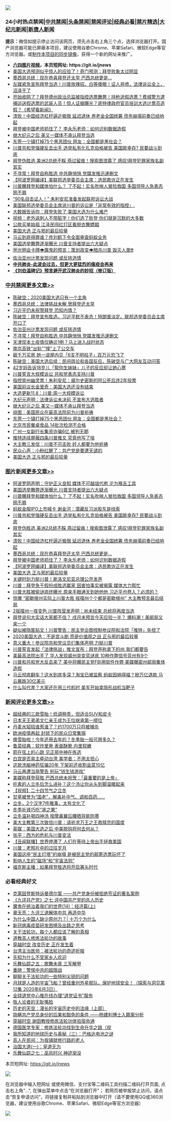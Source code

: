 ![](https://raw.githubusercontent.com/fqnews/bnews/master/64photo/fqnews-qr.jpg)

<div id="tt">
<h3>24小时热点禁闻|<a href="#%E4%B8%AD%E5%85%B1%E7%A6%81%E9%97%BB%E6%9B%B4%E5%A4%9A%E6%96%87%E7%AB%A0">中共禁闻</a>|<a href="#%E5%9B%BE%E7%89%87%E6%96%B0%E9%97%BB%E6%9B%B4%E5%A4%9A%E6%96%87%E7%AB%A0">头条禁闻</a>|<a href="#%E6%96%B0%E9%97%BB%E8%AF%84%E8%AE%BA%E6%9B%B4%E5%A4%9A%E6%96%87%E7%AB%A0">禁闻评论|<a href="#%E5%BF%85%E7%9C%8B%E7%BB%8F%E5%85%B8%E5%A5%BD%E6%96%87">经典必看|<a href="/video.md#%E7%A6%81%E7%89%87%E7%B2%BE%E9%80%89">禁片精选</a>|<a href="https://github.com/fqnews/djy/blob/master/gb/nf1351518.md#1">大纪元新闻</a>|<a href="https://github.com/fqnews/ntdtv/blob/master/gb/prog204.md#1">新唐人新闻</a></h3>
<div><b>提示：</b>微信如提示停止访问该网页，须先点击右上角三个点，选择浏览器打开。国产浏览器可能已屏蔽本项目，建议使用谷歌Chrome、苹果Safari、微软Edge等官方浏览器。或<a href="https://github.com/fqnews/bnews/blob/master/%E5%88%B6%E4%BD%9Cgit%E7%A6%81%E9%97%BB%E9%95%9C%E5%83%8F.md">制作本项目的同步镜像</a>，获得一个新的网址来推广。</div>
<ul>
<li><b><a href="http://d1.bdrive.tk/64.mp4" target="_blank">六四图片视频</a>，本页短网址: https://git.io/jnews</b></li>
<li><a href="/cnnews/20201108/1427756.md">美国大选预测似乎惊人的应验了！奇门预测：拜登败象太过明显</a></li>
<li><a href="/topimagenews/20201108/1427825.md">墨西哥总统：现在恭喜拜登还太早 巴西总统更是...</a></li>
<li><a href="/bannedvideo/20201108/1427782.md">左媒紧急宣布拜登当选！川普放辣招，白等傻眼！证人井喷，法律诉讼全上，沼泽干了</a></li>
<li><a href="/bannedvideo/20201108/1427754.md">开始收网了？拜登德州政治总监被指控选票舞弊！持枪送假选票？费城警方逮捕运送假选票的武装人员！惊人证据曝光？底特律政府官员培训大选计票员造假？《希望看新闻》</a></li>
<li><a href="/topimagenews/20201108/1427887.md">溃败！中国经济杠杆逼近极限 延迟退休 养老金全国统筹 债务崩塌前奏已经响起</a></li>
<li><a href="/topimagenews/20201108/1427798.md">拜登被中国老师抓住了？ 李永乐老师：如何识别数据造假</a></li>
<li><a href="/cbnews/20201108/1427913.md">继大纪元之后 美又一媒体不承认拜登当选</a></li>
<li><a href="/cbnews/20201108/1427833.md">东莞一个镇打掉75个黑恶团伙 网友：全国都是黑社会？</a></li>
<li><a href="/topimagenews/20201109/1427979.md">川普共和党强硬反击出手 选举私有化扎克伯格被告 美国能幸存? 民要战斗到底</a></li>
<li><a href="/topimagenews/20201108/1427900.md">拜登伪胜选 美洲2总统不睬 燕过留痕！搜索图泄露了 感叹!拜登犯罪家族名副其实</a></li>
<li><a href="/cbnews/20201109/1428034.md">不寻常！拜登自称胜选 中共静悄悄 党媒发推迅速删文</a></li>
<li><a href="/topimagenews/20201108/1427794.md">【阿波罗网编译】美联邦选举委员会主席：选民欺诈正在发生</a></li>
<li><a href="/topimagenews/20201109/1428002.md">川普曝拜登和媒体怕什么？ 了不起！实名吹哨人冒险救国 多国领导人急表态 网不屑</a></li>
<li><a href="/cnnews/20201108/1427814.md">“90名目击证人！” 朱利安尼准备发起联邦诉讼大战</a></li>
<li><a href="/taiwannews/20201108/1427874.md">美国联邦选举委员会主席说川普的诉讼是「非常有效的指控」.</a></li>
<li><a href="/ssgc/20201108/1427866.md">大数据告诉你：拜登失败了  美国大选为什么难产</a></li>
<li><a href="/cnnews/20201108/1427815.md">视频：老外讽刺人不带脏字！你们选了败登 你们就是沉默的大多数</a></li>
<li><a href="/lifebaike/20201108/1427828.md">公款买单始祖 江泽民闯红灯区看脱衣舞嫖娼</a></li>
<li><a href="/topimagenews/20201108/1427716.md">美国大选 正与邪的最后较量</a></li>
<li><a href="/finance/20201109/1428035.md">马云到底得罪谁？传刘鹤下令全面审查蚂蚁业务</a></li>
<li><a href="/topimagenews/20201109/1428008.md">美国选举舞弊逐渐曝光 川普支持者提出六大疑点</a></li>
<li><a href="/bannedvideo/20201108/1427872.md">🈲光明会卡牌👁️魔鬼的预言：策划政变👁️暗杀川普 毁灭人类❗❗</a></li>
<li><a href="/cbnews/20201109/1428040.md">佐治亚州计票发现问题 或反转选情</a></li>
<li><b><a href="/comments/20200211/1275071.md" target="_blank">中共肺炎-此波会过去，但更大更猛烈的瘟疫会再来</a></b></li>
<li><b><a href="/comments/20200207/1272816.md" target="_blank">《刘伯温碑记》预言避开武汉肺炎的妙招（修订版）</a></b></li>
</ul>
</div>

<div class="catlist">
<h3><a href="/cbnews/" target="_blank">中共禁闻</a><span><a href="/cbnews/" target="_blank" rel="nofollow">更多文章>></a></span></h3>
<ul>
<li><a href="/cbnews/20201109/1428092.md" target="_blank">陈破空：2020美国大选只有一个主角</a></li>
<li><a href="/cbnews/20201109/1428024.md" target="_blank">墨西哥总统：法律挑战未解 贺拜登还太早</a></li>
<li><a href="/cbnews/20201109/1428026.md" target="_blank">习近平仍未祝贺拜登 恐知内情？</a></li>
<li><a href="/cbnews/20201109/1428041.md" target="_blank">陈破空：拜登宣布胜选，习近平默不表态！特朗普淡定。联邦选举委员会主席开口了</a></li>
<li><a href="/cbnews/20201109/1428040.md" target="_blank">佐治亚州计票发现问题 或反转选情</a></li>
<li><a href="/cbnews/20201109/1428034.md" target="_blank">不寻常！拜登自称胜选 中共静悄悄 党媒发推迅速删文</a></li>
<li><a href="/cbnews/20201109/1428033.md" target="_blank">天津现本土疫情仅确诊1例？马上进入战时状态</a></li>
<li><a href="/cbnews/20201109/1428032.md" target="_blank">南京高铁“出轨”“撞”上了公交车</a></li>
<li><a href="/cbnews/20201109/1428009.md" target="_blank">砸千万买房 她一进屋内见「6支不明柱子」百万元恐飞了</a></li>
<li><a href="/cbnews/20201109/1428007.md" target="_blank">陈破空：美国大选后续：民间舆论和各国反应，陈破空与广大网友互动问答</a></li>
<li><a href="/cbnews/20201109/1428003.md" target="_blank">42岁妈告诉18岁儿「帮你生妹妹」儿子的反应却让她心寒</a></li>
<li><a href="/cbnews/20201109/1427996.md" target="_blank">川普誓言大规模诉讼 共和党表态支持川普</a></li>
<li><a href="/cbnews/20201109/1427980.md" target="_blank">指控宾州幽灵票！朱利安尼：威尔史密斯的阿公死后连2年投票</a></li>
<li><a href="/cbnews/20201109/1427977.md" target="_blank">美国前议长金里奇：美国大选还没有结束</a></li>
<li><a href="/cbnews/20201108/1427930.md" target="_blank">大选更新11.8：川普:周一大规模诉讼</a></li>
<li><a href="/cbnews/20201108/1427929.md" target="_blank">大纪元声明：法律诉讼未决前 不宣布大选胜者</a></li>
<li><a href="/cbnews/20201108/1427913.md" target="_blank">继大纪元之后 美又一媒体不承认拜登当选</a></li>
<li><a href="/cbnews/20201108/1427896.md" target="_blank">组图：美国民众在最高法院前为川普祈祷</a></li>
<li><a href="/cbnews/20201108/1427833.md" target="_blank">东莞一个镇打掉75个黑恶团伙 网友：全国都是黑社会？</a></li>
<li><a href="/cbnews/20201108/1427832.md" target="_blank">北京市民餐桌食品 14批次检测不合格</a></li>
<li><a href="/cbnews/20201108/1427831.md" target="_blank">广州一女副行长集资诈骗6亿 被判无期</a></li>
<li><a href="/cbnews/20201108/1427813.md" target="_blank">推特连续屏蔽四条川普推文 究竟他写了啥</a></li>
<li><a href="/cbnews/20201108/1427779.md" target="_blank">大主教三发信：川普不可击败 好人都要为他祈祷</a></li>
<li><a href="/cbnews/20201108/1427741.md" target="_blank">民众心声：小粉红醒了：共产党是要遭天谴的</a></li>
<li><a href="/topimagenews/20201108/1427716.md" target="_blank">美国大选 正与邪的最后较量</a></li>

</ul>
</div>
<div class="catlist">
<h3><a href="/topimagenews/" target="_blank">图片新闻</a><span><a href="/topimagenews/" target="_blank" rel="nofollow">更多文章>></a></span></h3>
<ul>
<li><a href="/topimagenews/20201109/1428099.md" target="_blank">阿波罗网声明：守护正义良知 媒体不可越俎代庖 沦为喉舌工具</a></li>
<li><a href="/topimagenews/20201109/1428008.md" target="_blank">美国选举舞弊逐渐曝光 川普支持者提出六大疑点</a></li>
<li><a href="/topimagenews/20201109/1428002.md" target="_blank">川普曝拜登和媒体怕什么？ 了不起！实名吹哨人冒险救国 多国领导人急表态 网不屑</a></li>
<li><a href="/topimagenews/20201109/1428001.md" target="_blank">蚂蚁金服IPO上市喊卡 谢金河：潜藏反习派股东是线索</a></li>
<li><a href="/topimagenews/20201109/1427979.md" target="_blank">川普共和党强硬反击出手 选举私有化扎克伯格被告 美国能幸存? 民要战斗到底</a></li>
<li><a href="/topimagenews/20201108/1427900.md" target="_blank">拜登伪胜选 美洲2总统不睬 燕过留痕！搜索图泄露了 感叹!拜登犯罪家族名副其实</a></li>
<li><a href="/topimagenews/20201108/1427887.md" target="_blank">溃败！中国经济杠杆逼近极限 延迟退休 养老金全国统筹 债务崩塌前奏已经响起</a></li>
<li><a href="/topimagenews/20201108/1427825.md" target="_blank">墨西哥总统：现在恭喜拜登还太早 巴西总统更是&#8230;</a></li>
<li><a href="/topimagenews/20201108/1427798.md" target="_blank">拜登被中国老师抓住了？ 李永乐老师：如何识别数据造假</a></li>
<li><a href="/topimagenews/20201108/1427794.md" target="_blank">【阿波罗网编译】美联邦选举委员会主席：选民欺诈正在发生</a></li>
<li><a href="/topimagenews/20201108/1427716.md" target="_blank">美国大选 正与邪的最后较量</a></li>
<li><a href="/topimagenews/20201108/1427654.md" target="_blank">关键时刻力挺川普！斯洛文尼亚总理公开发声</a></li>
<li><a href="/topimagenews/20201108/1427570.md" target="_blank">川普：拜登急于假扮成胜选赢家 因害怕事实被揭露 媒体大力帮忙</a></li>
<li><a href="/topimagenews/20201108/1427556.md" target="_blank">川普大胜被偷谜底终曝光 原来手眼通天到她他他 习近平也卷入？必须的？</a></li>
<li><a href="/topimagenews/20201108/1427517.md" target="_blank">惊爆 “密歇根州实际上川普大胜 摇摆州个个都是密歇根州” 大主教预言最后结局</a></li>
<li><a href="/topimagenews/20201107/1427050.md" target="_blank">2摇摆州一夜变色 川普阵营发声明：尚未结束 总统将再度当选</a></li>
<li><a href="/topimagenews/20201107/1427028.md" target="_blank">拜登说句大实话大家都不信？ 戌月末预言今天应验一半？ 爆料潮！美邮局又来一个</a></li>
<li><a href="/topimagenews/20201107/1427027.md" target="_blank">疑似被隐匿贴文！川普警告：民主党企图控制参议院和法院「推特」失控了</a></li>
<li><a href="/topimagenews/20201106/1426787.md" target="_blank">2020美国大选：不是宫斗剧 而是价值观之战 正与邪的最后较量</a></li>
<li><a href="/topimagenews/20201106/1426741.md" target="_blank">意义重大！参议院共和党议员们集体声明 力挺川普</a></li>
<li><a href="/topimagenews/20201106/1426575.md" target="_blank">川普誓言发起「法律挑战」推文宣布：拜登声称拿下的州 我们都要告</a></li>
<li><a href="/topimagenews/20201106/1426512.md" target="_blank">美最高法院出手了 华人发现威州突变蓝谜底 10种作弊信号蓝州有9个</a></li>
<li><a href="/topimagenews/20201106/1426479.md" target="_blank">川普和共和党大反击来了 美中将曝民主党FBI用软件作弊 美媒曝密州邮局集体造假</a></li>
<li><a href="/topimagenews/20201105/1426317.md" target="_blank">马云彻底翻车？这水到底多深？淘宝已被监察 蚂蚁因祸得福？掀万亿退款 马云暴跌30亿美元</a></li>
<li><a href="/topimagenews/20201105/1426203.md" target="_blank">什么叫代差？大家还在用三代机时 美军开始拿隐形战机当靶子</a></li>

</ul>
</div>
<div class="catlist">
<h3><a href="/comments/" target="_blank">新闻评论</a><span><a href="/comments/" target="_blank" rel="nofollow">更多文章>></a></span></h3>
<ul>
<li><a href="/comments/20201109/1428090.md" target="_blank">超经典的三款雪胎！低调稍贵，但适合SUV和皮卡</a></li>
<li><a href="/comments/20201109/1428079.md" target="_blank">日本天王弟弟文仁亲王成为王位继承第一顺位</a></li>
<li><a href="/comments/20201109/1428021.md" target="_blank">丹麦水貂招谁惹谁了？约1700万只将被捕杀</a></li>
<li><a href="/comments/20201109/1427992.md" target="_blank">欧洲疫情再起 封锁下的民众日常集锦</a></li>
<li><a href="/comments/20201109/1427991.md" target="_blank">换雪胎啦！今年还用去年的？冬季胎一般可用多久？</a></li>
<li><a href="/comments/20201108/1427967.md" target="_blank">鲁菜经典：软炸里脊 表面酥脆 内里软嫩</a></li>
<li><a href="/comments/20201108/1427949.md" target="_blank">箭在弦上的心跳 见正邪中神在拣选</a></li>
<li><a href="/comments/20201108/1427906.md" target="_blank">白宫是否易主牵动台湾 美学者：不用太担心</a></li>
<li><a href="/comments/20201108/1427903.md" target="_blank">这款洗脑神药狂骗20年 下架前还收割韭菜10亿</a></li>
<li><a href="/comments/20201108/1427873.md" target="_blank">马云再遭当局警告 别玩“钱生钱游戏”</a></li>
<li><a href="/comments/20201108/1427867.md" target="_blank">美媒称拜登获胜 巴西总统未祝贺：「最重要的是上帝」</a></li>
<li><a href="/comments/20201108/1427844.md" target="_blank">吃素的人立冬后怎么进补？这个汤让你从头到脚温暖起来</a></li>
<li><a href="/comments/20201108/1427821.md" target="_blank">【视频】二十四节气之立冬</a></li>
<li><a href="/comments/20201108/1427820.md" target="_blank">甘草被誉为“国老”，解毒补中气、调和百药&#8230;&#8230;</a></li>
<li><a href="/comments/20201108/1427819.md" target="_blank">立冬，2个汉字7件雅事，太有文化了</a></li>
<li><a href="/comments/20201108/1427818.md" target="_blank">冬季补肾巧吃“肾之果”</a></li>
<li><a href="/comments/20201108/1427816.md" target="_blank">立冬温补喝四神汤 按摩鼻翼后腰晒背能防寒</a></li>
<li><a href="/comments/20201108/1427778.md" target="_blank">美大主教第三次致信川普：请祈求万王之王救赎您的国度</a></li>
<li><a href="/comments/20201108/1427749.md" target="_blank">英媒：美国大选之后 中美脱钩将何去何从？</a></li>
<li><a href="/comments/20201108/1427748.md" target="_blank">张平：西方的危机与川普变法</a></li>
<li><a href="/comments/20201108/1427747.md" target="_blank">【丑闻联播】世界停滞了 人们在等待上帝出手拯救美国</a></li>
<li><a href="/comments/20201108/1427746.md" target="_blank">川普：老照片中的过往岁月</a></li>
<li><a href="/comments/20201108/1427731.md" target="_blank">美国这座“民主灯塔”的崩塌 是被民主党的邮寄选票玩坏了</a></li>
<li><a href="/comments/20201108/1427709.md" target="_blank">影响人生的“磁场”和“宇宙法则”</a></li>
<li><a href="/comments/20201108/1427708.md" target="_blank">福克斯主播：如果拜登胜选将开启寡头时代</a></li>

</ul>
</div>

<div class="catlist">
<h3>必看经典好文</h3>
<ul>
<li><a href="/comments/20201010/1411225.md" target="_blank">克莱因登斯特诉曼德尔案 ——共产党身份被拒绝签证的著名案例</a></li>
<li><a href="/bookonline/20131116/201048.md" target="_blank">《九评共产党》之七 评中国共产党的杀人历史</a></li>
<li><a href="/topimagenews/20180605/953415.md" target="_blank">魔鬼在统治着我们的世界(14)：经济篇(上)</a></li>
<li><a href="/comments/20131119/1029445.md" target="_blank">章天亮：九评三退解体中共 再造中华</a></li>
<li><a href="/ssgc/20200715/1360940.md" target="_blank">为什么中国人缺少原创力？| 十万个为什么</a></li>
<li><a href="/comments/20200917/1029129.md" target="_blank">新冠病毒疫苗研发困境及出路之思考</a></li>
<li><a href="/topimagenews/20161125/619230.md" target="_blank">关于法轮功，每个人都应该了解的真相</a></li>
<li><a href="/comments/20200805/1375080.md" target="_blank">道教高人修炼法轮功的故事</a></li>
<li><a href="/comments/20200626/1259925.md" target="_blank">穿越时空 改变历史 正在发生着</a></li>
<li><a href="/comments/20200801/1373219.md" target="_blank">台湾主治医师：被法轮功的奇迹折服</a></li>
<li><a href="/comments/20200620/1346848.md" target="_blank">先知为什么不受家乡人欢迎</a></li>
<li><a href="/tculture/20170715/791820.md" target="_blank">乐舞仙踪之五：歌舞未竟 三军解甲</a></li>
<li><a href="/comments/20200717/1362287.md" target="_blank">重磅：警惕中共的超限战</a></li>
<li><a href="/comments/20190417/1114875.md" target="_blank">聊聊关于法轮功的一些特别尖锐的问题</a></li>
<li><a href="/comments/20200712/1359456.md" target="_blank">月球是人造的宇宙飞船？曾经重创外星舰队，保护地球安全！（探索与洞见第12集 2020年6月3日）</a></li>
<li><a href="/cbnews/20200819/1382346.md" target="_blank">全球退党中心推在线办理“退党证书”服务</a></li>
<li><a href="/comments/20200606/783250.md" target="_blank">牲人论者的无耻嘴脸</a></li>
<li><a href="/tculture/20121025/73065.md" target="_blank">历史的天空：漫长的宇宙历史中的法缘（上部）</a></li>
<li><a href="/comments/20201010/1411228.md" target="_blank">隐瞒共产党员身份的后果和豁免的条件 ——杨建利博士入籍案分析</a></li>
<li><a href="/comments/20200511/1322384.md" target="_blank">穿越时空 谢田教授修炼法轮功体验宿命通</a></li>
<li><a href="/comments/20200607/783186.md" target="_blank">德国医学专家：修炼法轮功找到生命升华之路（视</a></li>
<li><a href="/tculture/xiulian/20170726/797589.md" target="_blank">我所知道的地球历史与奥秘（三）：巴格达电池之谜</a></li>
<li><a href="/tculture/20121023/72121.md" target="_blank">高人在民间：为我铺就修行路的老人</a></li>
<li><a href="/cbnews/20180307/911097.md" target="_blank">治国大道(一)：皇道无为</a></li>
<li><a href="/tculture/20190101/792550.md" target="_blank">乐舞仙踪之七：巫风时兴 神迹渐没</a></li>

</ul>
</div>

本页短网址: https://git.io/jnews

![](https://raw.githubusercontent.com/fqnews/bnews/master/64photo/fqnews-qr.jpg)

在浏览器中输入短网址 或使用微信、支付宝等二维码工具扫描二维码打开页面, 点击右上角"...", 在弹出菜单中点击“在浏览器打开”； 若网页被举报禁止访问，请点击“恢复申请访问”，将链接复制并粘贴到浏览器中打开（请不要使用QQ或360浏览器，建议使用谷歌Chrome、苹果Safari、微软Edge等官方浏览器）

![](https://raw.githubusercontent.com/fqnews/bnews/master/64photo/wx.jpg)